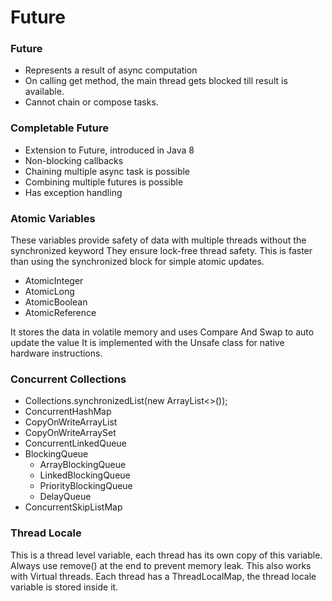 # Future

### Future
- Represents a result of async computation
- On calling get method, the main thread gets blocked till result is available.
- Cannot chain or compose tasks.

### Completable Future
- Extension to Future, introduced in Java 8
- Non-blocking callbacks
- Chaining multiple async task is possible
- Combining multiple futures is possible
- Has exception handling

### Atomic Variables
These variables provide safety of data with multiple threads without the synchronized keyword
They ensure lock-free thread safety.
This is faster than using the synchronized block for simple atomic updates.

- AtomicInteger
- AtomicLong
- AtomicBoolean
- AtomicReference<V>

It stores the data in volatile memory and uses Compare And Swap to auto update the value
It is implemented with the Unsafe class for native hardware instructions.


### Concurrent Collections
- Collections.synchronizedList(new ArrayList<>());
- ConcurrentHashMap
- CopyOnWriteArrayList
- CopyOnWriteArraySet
- ConcurrentLinkedQueue
- BlockingQueue
  - ArrayBlockingQueue
  - LinkedBlockingQueue
  - PriorityBlockingQueue
  - DelayQueue
- ConcurrentSkipListMap

### Thread Locale
This is a thread level variable, each thread has its own copy of this variable.
Always use remove() at the end to prevent memory leak.
This also works with Virtual threads.
Each thread has a ThreadLocalMap, the thread locale variable is stored inside it.